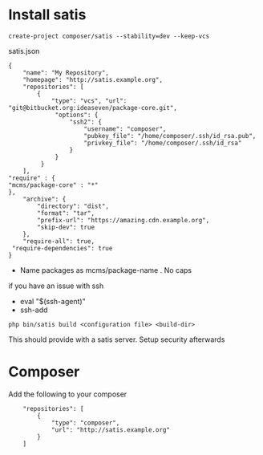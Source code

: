 # Install satis
``` create-project composer/satis --stability=dev --keep-vcs ```

satis.json
```
{
    "name": "My Repository",
    "homepage": "http://satis.example.org",
    "repositories": [
        { 
            "type": "vcs", "url": "git@bitbucket.org:ideaseven/package-core.git",
             "options": {
                 "ssh2": {
                     "username": "composer",
                     "pubkey_file": "/home/composer/.ssh/id_rsa.pub",
                     "privkey_file": "/home/composer/.ssh/id_rsa"
                 }
             }
         }
    ],
"require" : {
"mcms/package-core" : "*"
},
    "archive": {
        "directory": "dist",
        "format": "tar",
        "prefix-url": "https://amazing.cdn.example.org",
        "skip-dev": true
    },
    "require-all": true,
 "require-dependencies": true
}
```

* Name packages as mcms/package-name . No caps

if you have an issue with ssh
* eval "$(ssh-agent)"
* ssh-add

``` php bin/satis build <configuration file> <build-dir> ```

This should provide with a satis server. Setup security afterwards


# Composer
Add the following to your composer

```
    "repositories": [
        {
            "type": "composer",
            "url": "http://satis.example.org"
        }
    ]
```